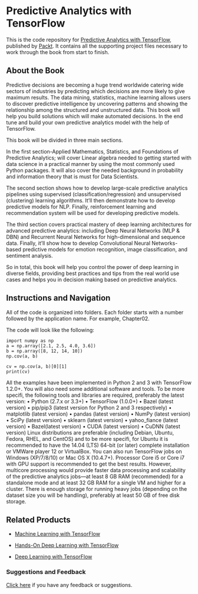 # Predictive Analytics with TensorFlow
This is the code repository for [Predictive Analytics with TensorFlow](https://www.packtpub.com/big-data-and-business-intelligence/predictive-analytics-tensorflow?utm_source=github&utm_medium=repository&utm_campaign=9781788398923), published by [Packt](https://www.packtpub.com/?utm_source=github). It contains all the supporting project files necessary to work through the book from start to finish.
## About the Book
Predictive decisions are becoming a huge trend worldwide catering wide sectors of industries by predicting which decisions are more likely to give maximum results. The data mining, statistics, machine learning allows users to discover predictive intelligence by uncovering patterns and showing the relationship among the structured and unstructured data. This book will help you build solutions which will make automated decisions. In the end tune and build your own predictive analytics model with the help of TensorFlow.

This book will be divided in three main sections.

In the first section-Applied Mathematics, Statistics, and Foundations of Predictive Analytics; will cover Linear algebra needed to getting started with data science in a practical manner by using the most commonly used Python packages. It will also cover the needed background in probability and information theory that is must for Data Scientists.

The second section shows how to develop large-scale predictive analytics pipelines using supervised (classification/regression) and unsupervised (clustering) learning algorithms. It’ll then demonstrate how to develop predictive models for NLP. Finally, reinforcement learning and recommendation system will be used for developing predictive models.

The third section covers practical mastery of deep learning architectures for advanced predictive analytics: including Deep Neural Networks (MLP & DBN) and Recurrent Neural Networks for high-dimensional and sequence data. Finally, it’ll show how to develop Convolutional Neural Networks- based predictive models for emotion recognition, image classification, and sentiment analysis.

So in total, this book will help you control the power of deep learning in diverse fields, providing best practices and tips from the real world use cases and helps you in decision making based on predictive analytics.

## Instructions and Navigation
All of the code is organized into folders. Each folder starts with a number followed by the application name. For example, Chapter02.



The code will look like the following:
```
import numpy as np
a = np.array([2.1, 2.5, 4.0, 3.6])
b = np.array([8, 12, 14, 10])
np.cov(a, b)

cv = np.cov(a, b)[0][1]
print(cv)

```

All the examples have been implemented in Python 2 and 3 with TensorFlow 1.2.0+.
You will also need some additional software and tools. To be more specifi, the
following tools and libraries are required, preferably the latest version:
• Python (2.7.x or 3.3+)
• TensorFlow (1.0.0+)
• Bazel (latest version)
• pip/pip3 (latest version for Python 2 and 3 respectively)
• matplotlib (latest version)
• pandas (latest version)
• NumPy (latest version)
• SciPy (latest version)
• sklearn (latest version)
• yahoo_fiance (latest version)
• Bazel(latest version)
• CUDA (latest version)
• CuDNN (latest version)
Linux distributions are preferable (including Debian, Ubuntu, Fedora, RHEL, and
CentOS) and to be more specifi, for Ubuntu it is recommended to have the 14.04
(LTS) 64-bit (or later) complete installation or VMWare player 12 or VirtualBox. You
can also run TensorFlow jobs on Windows (XP/7/8/10) or Mac OS X (10.4.7+).
Processor Core i5 or Core i7 with GPU support is recommended to get the best
results. However, multicore processing would provide faster data processing and
scalability of the predictive analytics jobs—at least 8 GB RAM (recommended) for a
standalone mode and at least 32 GB RAM for a single VM and higher for a cluster.
There is enough storage for running heavy jobs (depending on the dataset size you
will be handling), preferably at least 50 GB of free disk storage.

## Related Products
* [Machine Learning with TensorFlow](https://www.packtpub.com/big-data-and-business-intelligence/machine-learning-tensorflow?utm_source=github&utm_medium=repository&utm_campaign=9781786462961)

* [Hands-On Deep Learning with TensorFlow](https://www.packtpub.com/big-data-and-business-intelligence/hands-deep-learning-tensorflow?utm_source=github&utm_medium=repository&utm_campaign=9781787282773)

* [Deep Learning with TensorFlow](https://www.packtpub.com/big-data-and-business-intelligence/deep-learning-tensorflow?utm_source=github&utm_medium=repository&utm_campaign=9781786469786)

### Suggestions and Feedback
[Click here](https://docs.google.com/forms/d/e/1FAIpQLSe5qwunkGf6PUvzPirPDtuy1Du5Rlzew23UBp2S-P3wB-GcwQ/viewform) if you have any feedback or suggestions.
